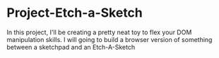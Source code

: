# Project-Etch-a-Sketch
In this project, I'll be creating a pretty neat toy to flex your DOM manipulation skills. I will going to build a browser version of something between a sketchpad and an Etch-A-Sketch
